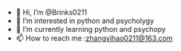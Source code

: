 - 👋 Hi, I’m @Brinks0211
- 👀 I’m interested in python and psycholygy
- 🌱 I’m currently learning python and psychopy
- 📫 How to reach me :zhangyihao0211@163.com

<!---
Brinks0211/Brinks0211 is a ✨ special ✨ repository because its `README.md` (this file) appears on your GitHub profile.
You can click the Preview link to take a look at your changes.
--->
